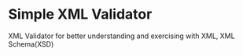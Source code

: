 # Simple XML Validator
XML Validator for better understanding and exercising with XML, XML Schema(XSD) 
